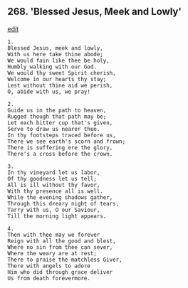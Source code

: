 
## 268.  'Blessed Jesus, Meek and Lowly'
[edit](https://docs.google.com/document/d/1wjFseGvlWzEWHCb_OqgLvVIyxG5Fo2vc/edit?mode=html)




    1.
    Blessed Jesus, meek and lowly, 
    With us here take thine abode; 
    We would fain like thee be holy, 
    Humbly walking with our God. 
    We would thy sweet Spirit cherish, 
    Welcome in our hearts thy stay; 
    Lest without thine aid we perish, 
    O, abide with us, we pray! 

    2.
    Guide us in the path to heaven, 
    Rugged though that path may be; 
    Let each bitter cup that's given, 
    Serve to draw us nearer thee. 
    In thy footsteps traced before us, 
    There we see earth's scorn and frown; 
    There is suffering ere the glory, 
    There's a cross before the crown. 

    3.
    In thy vineyard let us labor, 
    Of thy goodness let us tell; 
    All is ill without thy favor, 
    With thy presence all is well. 
    While the evening shadows gather, 
    Through this dreary night of tears, 
    Tarry with us, O our Saviour, 
    Till the morning light appears. 

    4.
    Then with thee may we forever 
    Reign with all the good and blest, 
    Where no sin from thee can sever, 
    Where the weary are at rest; 
    There to praise the matchless Giver, 
    There with angels to adore 
    Him who did through grace deliver 
    Us from death forevermore.
